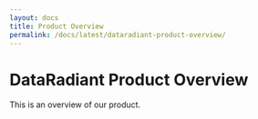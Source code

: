 ```yaml
---
layout: docs
title: Product Overview
permalink: /docs/latest/dataradiant-product-overview/
---
```


# DataRadiant Product Overview

This is an overview of our product.
